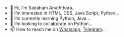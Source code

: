 - 👋 Hi, I’m Sadaham Anuththara...
- 👀 I’m interested in HTML, CSS, Java Script, Python...
- 🌱 I’m currently learning Python, Java...
- 💞️ I’m looking to collaborate on Python...
- 📫 How to reach me on <a href='wa.me/94768852854'>Whatsapp</a>, <a href='t.me/SadahamAnuththara'>Telegram</a>...

<!---
SadahamAnuththara24315/SadahamAnuththara24315 is a ✨ special ✨ repository because its `README.md` (this file) appears on your GitHub profile.
You can click the Preview link to take a look at your changes.
--->
